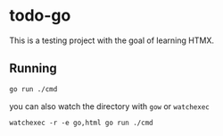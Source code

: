 # todo-go

This is a testing project with the goal of learning HTMX.

## Running

```bash
go run ./cmd
```

you can also watch the directory with `gow` or `watchexec`

```
watchexec -r -e go,html go run ./cmd
```
